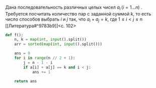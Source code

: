 Дана последовательность различных целых чисел $a_i \, (i = 1 \ldots n)$ . Требуется посчитать количество пар с заданной суммой $k$, то есть число способов выбрать $i$ и $j$ так, что $a_i + a_j = k$, где $1 \leqslant i < j \leqslant n$ [[Литература#^9783b9]]<c. 102>
```python
def f():
    n, k = map(int, input().split())
    arr = sorted(map(int, input().split()))

    ans = 0
    for i in range(n // 2 + 1):
        j = n - 1 - i
        if a[i] + a[j] == k and i < j:
            ans += 1

    return ans
```
